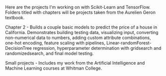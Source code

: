 Here are the projects I'm working on with Scikit-Learn and TensorFlow. Folders titled with chapters will be projects taken from the Aurelien Geron textbook. 

Chapter 2 - Builds a couple basic models to predict the price of a house in California. Demonstrates building testing data, visualizing input, converting non-numerical data to numbers, adding custom attribute combinations, one-hot encoding, feature scaling with pipelines, Linear-randomForest-DecisionTree regression, hyperparameter determination with gridsearch and randomizedsearch, and final model testing.  

Small projects - Includes my work from the Artificial Intelligence and Machine Learning courses at Whitman College.
